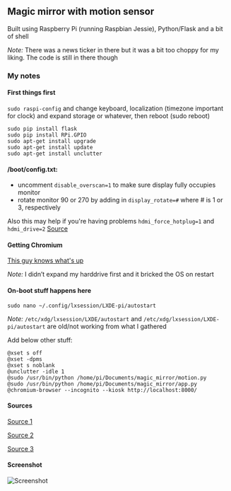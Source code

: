 ## Magic mirror with motion sensor

Built using Raspberry Pi (running Raspbian Jessie), Python/Flask and a bit of shell

*Note:* There was a news ticker in there but it was a bit too choppy for my liking. The code is still in there though


### **My notes**

#### First things first
`sudo raspi-config` and change keyboard, localization (timezone important for clock) and expand storage or whatever, then reboot (sudo reboot)

```
sudo pip install flask
sudo pip install RPi.GPIO
sudo apt-get install upgrade
sudo apt-get install update
sudo apt-get install unclutter
```


#### /boot/config.txt:
- uncomment `disable_overscan=1` to make sure display fully occupies monitor
- rotate monitor 90 or 270 by adding in `display_rotate=#` where # is 1 or 3, respectively

Also this may help if you're having problems `hdmi_force_hotplug=1` and `hdmi_drive=2`
[Source](https://raspberrypi.stackexchange.com/questions/2169/how-do-i-force-the-raspberry-pi-to-turn-on-hdmi)


#### Getting Chromium
[This guy knows what's up](http://conoroneill.net/running-the-latest-chromium-45-on-debian-jessie-on-your-raspberry-pi-2/)

*Note:* I didn’t expand my harddrive first and it bricked the OS on restart

#### On-boot stuff happens here
```sudo nano ~/.config/lxsession/LXDE-pi/autostart```

*Note:* `/etc/xdg/lxsession/LXDE/autostart` and `/etc/xdg/lxsession/LXDE-pi/autostart` are old/not working from what I gathered

Add below other stuff:

```
@xset s off
@xset -dpms
@xset s noblank
@unclutter -idle 1
@sudo /usr/bin/python /home/pi/Documents/magic_mirror/motion.py
@sudo /usr/bin/python /home/pi/Documents/magic_mirror/app.py
@chromium-browser --incognito --kiosk http://localhost:8000/
```

#### Sources

[Source 1](http://www.ofbrooklyn.com/2014/01/2/building-photo-frame-raspberry-pi-motion-detector/)

[Source 2](http://michaelteeuw.nl/post/83188136918/magic-mirror-part-v-installing-the-raspberry-pi)

[Source 3](https://helentronica.wordpress.com/2016/01/11/magic-mirror-with-motion-detector/)

#### Screenshot
![Screenshot](http://i.imgur.com/aKV1Zp6.jpg)


